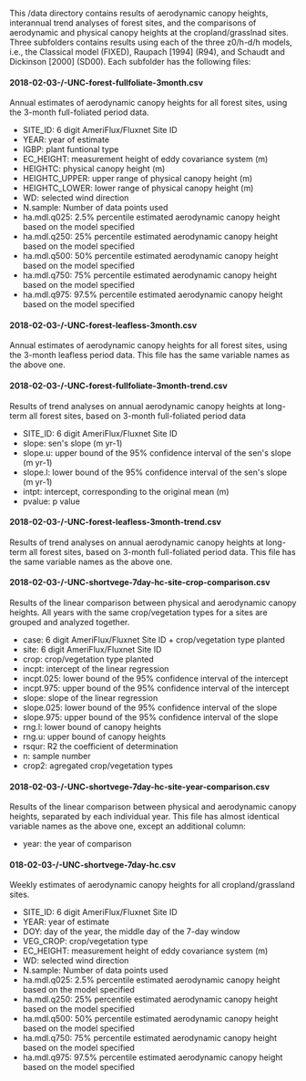 This /data directory contains results of aerodynamic canopy heights, interannual trend analyses of forest sites, and the comparisons of aerodynamic and physical canopy heights at the cropland/grasslnad sites. Three subfolders contains results using each of the three z0/h-d/h models, i.e., the Classical model (FIXED), Raupach [1994] (R94), and Schaudt and Dickinson [2000] (SD00). Each subfolder has the following files:   

#### 2018-02-03-/<model>-UNC-forest-fullfoliate-3month.csv  
Annual estimates of aerodynamic canopy heights for all forest sites, using the 3-month full-foliated period data. 
* SITE_ID: 6 digit AmeriFlux/Fluxnet Site ID	
* YEAR: year of estimate
* IGBP: plant funtional type	
* EC_HEIGHT: measurement height of eddy covariance system (m)
* HEIGHTC: physical canopy height (m) 
* HEIGHTC_UPPER: upper range of physical canopy height (m)
* HEIGHTC_LOWER: lower range of physical canopy height (m)
* WD: selected wind direction 
* N.sample: Number of data points used
* ha.mdl.q025: 2.5% percentile estimated aerodynamic canopy height based on the model specified 
* ha.mdl.q250: 25% percentile estimated aerodynamic canopy height based on the model specified
* ha.mdl.q500: 50% percentile estimated aerodynamic canopy height based on the model specified
* ha.mdl.q750: 75% percentile estimated aerodynamic canopy height based on the model specified
* ha.mdl.q975: 97.5% percentile estimated aerodynamic canopy height based on the model specified

#### 2018-02-03-/<model/>-UNC-forest-leafless-3month.csv
Annual estimates of aerodynamic canopy heights for all forest sites, using the 3-month leafless period data. This file has the same variable names as the above one. 
  
#### 2018-02-03-/<model/>-UNC-forest-fullfoliate-3month-trend.csv
Results of trend analyses on annual aerodynamic canopy heights at long-term all forest sites, based on 3-month full-foliated period data
* SITE_ID: 6 digit AmeriFlux/Fluxnet Site ID	
* slope: sen's slope (m yr-1) 
* slope.u: upper bound of the 95% confidence interval of the sen's slope (m yr-1)
* slope.l: lower bound of the 95% confidence interval of the sen's slope (m yr-1)
* intpt: intercept, corresponding to the original mean (m)
* pvalue: p value  

#### 2018-02-03-/<model/>-UNC-forest-leafless-3month-trend.csv
Results of trend analyses on annual aerodynamic canopy heights at long-term all forest sites, based on 3-month full-foliated period data. This file has the same variable names as the above one. 

#### 2018-02-03-/<model/>-UNC-shortvege-7day-hc-site-crop-comparison.csv
Results of the linear comparison between physical and aerodynamic canopy heights. All years with the same crop/vegetation types for a sites are grouped and analyzed together.    
* case: 6 digit AmeriFlux/Fluxnet Site ID	+ crop/vegetation type planted
* site: 6 digit AmeriFlux/Fluxnet Site ID	
* crop: crop/vegetation type planted
* incpt: intercept of the linear regression
* incpt.025: lower bound of the 95% confidence interval of the intercept
* incpt.975: upper bound of the 95% confidence interval of the intercept
* slope: slope of the linear regression
* slope.025: lower bound of the 95% confidence interval of the slope
* slope.975: upper bound of the 95% confidence interval of the slope
* rng.l: lower bound of canopy heights
* rng.u: upper bound of canopy heights
* rsqur: R2 the coefficient of determination
* n: sample number
* crop2: agregated crop/vegetation types
  
#### 2018-02-03-/<model/>-UNC-shortvege-7day-hc-site-year-comparison.csv
Results of the linear comparison between physical and aerodynamic canopy heights, separated by each individual year. This file has almost identical variable names as the above one, except an additional column:
* year: the year of comparison   

#### 018-02-03-/<model/>-UNC-shortvege-7day-hc.csv
Weekly estimates of aerodynamic canopy heights for all cropland/grassland sites. 
* SITE_ID: 6 digit AmeriFlux/Fluxnet Site ID	
* YEAR: year of estimate
* DOY: day of the year, the middle day of the 7-day window
* VEG_CROP: crop/vegetation type	
* EC_HEIGHT: measurement height of eddy covariance system (m)
* WD: selected wind direction 
* N.sample: Number of data points used
* ha.mdl.q025: 2.5% percentile estimated aerodynamic canopy height based on the model specified 
* ha.mdl.q250: 25% percentile estimated aerodynamic canopy height based on the model specified
* ha.mdl.q500: 50% percentile estimated aerodynamic canopy height based on the model specified
* ha.mdl.q750: 75% percentile estimated aerodynamic canopy height based on the model specified
* ha.mdl.q975: 97.5% percentile estimated aerodynamic canopy height based on the model specified
